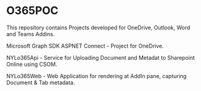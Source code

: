 # O365POC

This repository contains Projects developed for OneDrive, Outlook, Word and Teams Addins.

Microsoft Graph SDK ASPNET Connect - Project for OneDrive.

NYLo365Api - Service for Uploading Document and Metadat to Sharepoint Online using CSOM.

NYLo365Web - Web Application for rendering at AddIn pane, capturing Document & Tab metadata.

